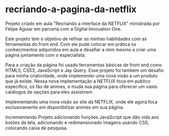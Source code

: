 # recriando-a-pagina-da-netflix

Projeto criado em aula "Recriando a interface da NETFLIX" ministrada por Felipe Aguiar em parceria com a Digital Innovation One.

Este projeto tem o objetivo de refinar as minhas habilidades com as ferramentas do front end.
Com ele pude colocar em prática os conhecimentos adquiridos em aula e desafiar a mim mesmo a criar uma página juntamento com o especialista. 

Para a criação da página foi usado ferramentas básicas de front end como HTML5, CSS3, JavaScript e Jay Query. 
Esse projeto foi também um desafio para minha criatividade, onde implementei uma nova visão a um produto que já existe.
Nessa nova implementação a NETFLIX foca em publico específico, os fãs de animes, e muda sua página para oferecer um vasto catálogos de opções para eles assistirem.

Implementando uma nova visão ao site da NETFLIX, onde ele agora foca exclusivamente em disponibilizar animes em sua página.  

Incrementando Projeto adicionando funções JavaScript que dão vida aos botões da tela, adicionando e redimensionado imagens usando CSS, colocando caixa de pesquisa.
